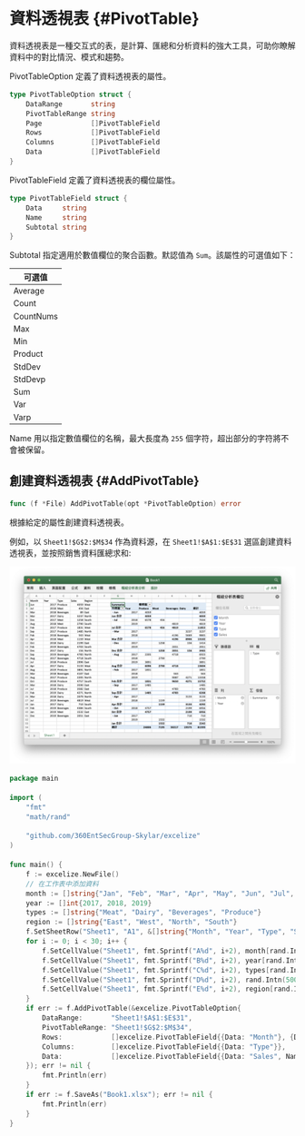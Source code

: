# 資料透視表 {#PivotTable}

資料透視表是一種交互式的表，是計算、匯總和分析資料的強大工具，可助你瞭解資料中的對比情況、模式和趨勢。

PivotTableOption 定義了資料透視表的屬性。

```go
type PivotTableOption struct {
    DataRange       string
    PivotTableRange string
    Page            []PivotTableField
    Rows            []PivotTableField
    Columns         []PivotTableField
    Data            []PivotTableField
}
```

PivotTableField 定義了資料透視表的欄位屬性。

```go
type PivotTableField struct {
    Data     string
    Name     string
    Subtotal string
}
```

Subtotal 指定適用於數值欄位的聚合函數。默認值為 `Sum`。該屬性的可選值如下：

|可選值|
|---|
|Average|
|Count|
|CountNums|
|Max|
|Min|
|Product|
|StdDev|
|StdDevp|
|Sum|
|Var|
|Varp|

Name 用以指定數值欄位的名稱，最大長度為 `255` 個字符，超出部分的字符將不會被保留。

## 創建資料透視表 {#AddPivotTable}

```go
func (f *File) AddPivotTable(opt *PivotTableOption) error
```

根據給定的屬性創建資料透視表。

例如，以 `Sheet1!$G$2:$M$34` 作為資料源，在 `Sheet1!$A$1:$E$31` 選區創建資料透視表，並按照銷售資料匯總求和:

<p align="center"><img width="1117" src="./images/pivot_table_01.png" alt="使用 Go 語言通過 exceliz 創建資料透視表"></p>

```go
package main

import (
    "fmt"
    "math/rand"

    "github.com/360EntSecGroup-Skylar/excelize"
)

func main() {
    f := excelize.NewFile()
    // 在工作表中添加資料
    month := []string{"Jan", "Feb", "Mar", "Apr", "May", "Jun", "Jul", "Aug", "Sep", "Oct", "Nov", "Dec"}
    year := []int{2017, 2018, 2019}
    types := []string{"Meat", "Dairy", "Beverages", "Produce"}
    region := []string{"East", "West", "North", "South"}
    f.SetSheetRow("Sheet1", "A1", &[]string{"Month", "Year", "Type", "Sales", "Region"})
    for i := 0; i < 30; i++ {
        f.SetCellValue("Sheet1", fmt.Sprintf("A%d", i+2), month[rand.Intn(12)])
        f.SetCellValue("Sheet1", fmt.Sprintf("B%d", i+2), year[rand.Intn(3)])
        f.SetCellValue("Sheet1", fmt.Sprintf("C%d", i+2), types[rand.Intn(4)])
        f.SetCellValue("Sheet1", fmt.Sprintf("D%d", i+2), rand.Intn(5000))
        f.SetCellValue("Sheet1", fmt.Sprintf("E%d", i+2), region[rand.Intn(4)])
    }
    if err := f.AddPivotTable(&excelize.PivotTableOption{
        DataRange:       "Sheet1!$A$1:$E$31",
        PivotTableRange: "Sheet1!$G$2:$M$34",
        Rows:            []excelize.PivotTableField{{Data: "Month"}, {Data: "Year"}},
        Columns:         []excelize.PivotTableField{{Data: "Type"}},
        Data:            []excelize.PivotTableField{{Data: "Sales", Name: "Summarize", Subtotal: "Sum"}},
    }); err != nil {
        fmt.Println(err)
    }
    if err := f.SaveAs("Book1.xlsx"); err != nil {
        fmt.Println(err)
    }
}
```
